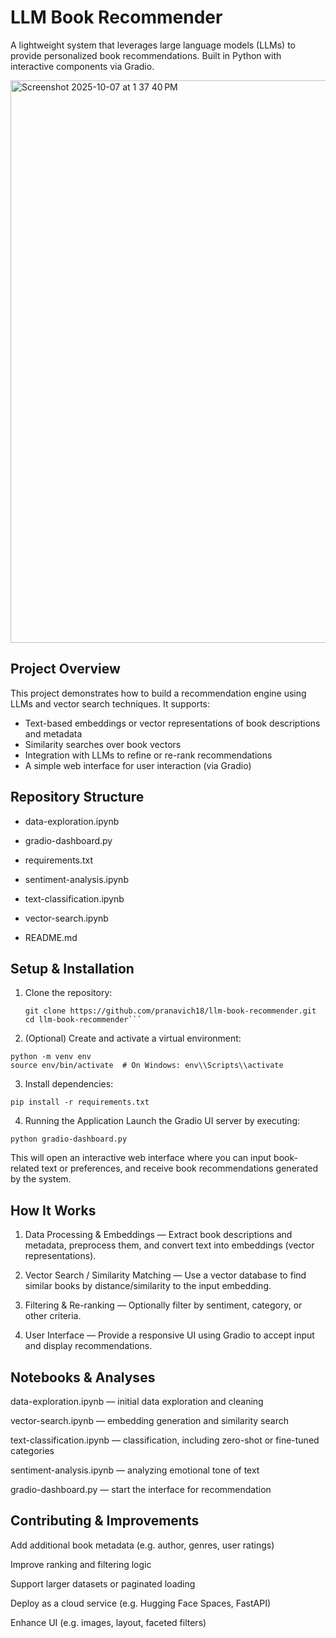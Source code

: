 # LLM Book Recommender

A lightweight system that leverages large language models (LLMs) to provide personalized book recommendations. Built in Python with interactive components via Gradio.

<img width="1440" height="900" alt="Screenshot 2025-10-07 at 1 37 40 PM" src="https://github.com/user-attachments/assets/c378df6d-7376-44ff-8805-2ac9d22b2ecc" />


## Project Overview

This project demonstrates how to build a recommendation engine using LLMs and vector search techniques. It supports:  
- Text-based embeddings or vector representations of book descriptions and metadata  
- Similarity searches over book vectors  
- Integration with LLMs to refine or re-rank recommendations  
- A simple web interface for user interaction (via Gradio)

## Repository Structure

- data-exploration.ipynb

- gradio-dashboard.py

- requirements.txt

- sentiment-analysis.ipynb

- text-classification.ipynb

- vector-search.ipynb

- README.md

## Setup & Installation

1. Clone the repository:  
   ```
   git clone https://github.com/pranavich18/llm-book-recommender.git
   cd llm-book-recommender```
   
2. (Optional) Create and activate a virtual environment:

```
python -m venv env
source env/bin/activate  # On Windows: env\\Scripts\\activate
```

3. Install dependencies:
```
pip install -r requirements.txt
```

4. Running the Application
Launch the Gradio UI server by executing:

```
python gradio-dashboard.py
```

This will open an interactive web interface where you can input book-related text or preferences, and receive book recommendations generated by the system.

## How It Works

1. Data Processing & Embeddings — Extract book descriptions and metadata, preprocess them, and convert text into embeddings (vector representations).

2. Vector Search / Similarity Matching — Use a vector database to find similar books by distance/similarity to the input embedding.

3. Filtering & Re-ranking — Optionally filter by sentiment, category, or other criteria.

4. User Interface — Provide a responsive UI using Gradio to accept input and display recommendations.

## Notebooks & Analyses

data-exploration.ipynb — initial data exploration and cleaning

vector-search.ipynb — embedding generation and similarity search

text-classification.ipynb — classification, including zero-shot or fine-tuned categories

sentiment-analysis.ipynb — analyzing emotional tone of text

gradio-dashboard.py — start the interface for recommendation

## Contributing & Improvements
Add additional book metadata (e.g. author, genres, user ratings)

Improve ranking and filtering logic

Support larger datasets or paginated loading

Deploy as a cloud service (e.g. Hugging Face Spaces, FastAPI)

Enhance UI (e.g. images, layout, faceted filters)


